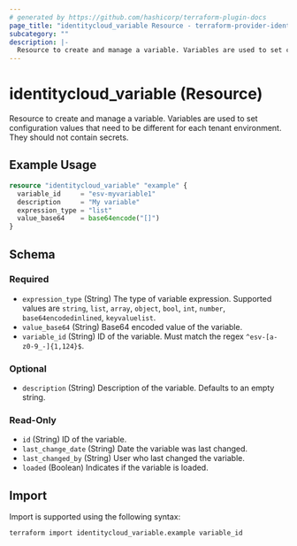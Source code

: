 ```yaml
---
# generated by https://github.com/hashicorp/terraform-plugin-docs
page_title: "identitycloud_variable Resource - terraform-provider-identitycloud"
subcategory: ""
description: |-
  Resource to create and manage a variable. Variables are used to set configuration values that need to be different for each tenant environment. They should not contain secrets.
---
```


# identitycloud_variable (Resource)

Resource to create and manage a variable. Variables are used to set configuration values that need to be different for each tenant environment. They should not contain secrets.

## Example Usage

```terraform
resource "identitycloud_variable" "example" {
  variable_id     = "esv-myvariable1"
  description     = "My variable"
  expression_type = "list"
  value_base64    = base64encode("[]")
}
```

<!-- schema generated by tfplugindocs -->
## Schema

### Required

- `expression_type` (String) The type of variable expression. Supported values are `string`, `list`, `array`, `object`, `bool`, `int`, `number`, `base64encodedinlined`, `keyvaluelist`.
- `value_base64` (String) Base64 encoded value of the variable.
- `variable_id` (String) ID of the variable. Must match the regex `^esv-[a-z0-9_-]{1,124}$`.

### Optional

- `description` (String) Description of the variable. Defaults to an empty string.

### Read-Only

- `id` (String) ID of the variable.
- `last_change_date` (String) Date the variable was last changed.
- `last_changed_by` (String) User who last changed the variable.
- `loaded` (Boolean) Indicates if the variable is loaded.

## Import

Import is supported using the following syntax:

```shell
terraform import identitycloud_variable.example variable_id
```
